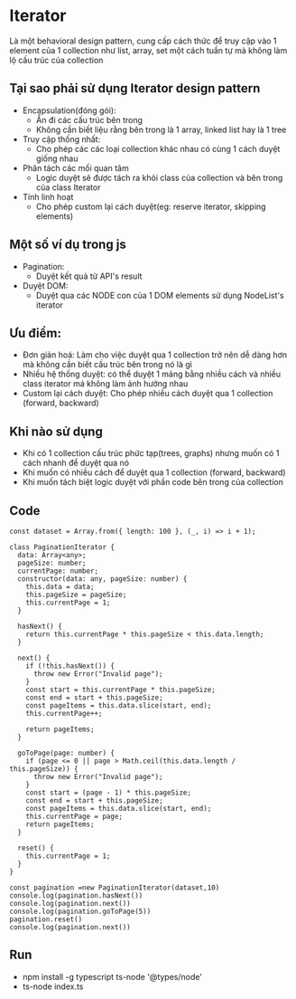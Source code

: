 # Iterator 
Là một behavioral design pattern, cung cấp cách thức để truy cập vào 1 element của 1 collection như list, array, set một cách tuần tự mà không làm lộ cấu trúc của collection

## Tại sao phải sử dụng Iterator design pattern
- Encapsulation(đóng gói):
  - Ẩn đi các cấu trúc bên trong
  - Không cần biết liệu rằng bên trong là 1 array, linked list hay là 1 tree
- Truy cập thống nhất:
  - Cho phép các các loại collection khác nhau có cùng 1 cách duyệt giống nhau
- Phân tách các mối quan tâm
  - Logic duyệt sẽ được tách ra khỏi class của collection và bên trong của class Iterator
- Tính linh hoạt
  - Cho phép custom lại cách duyệt(eg: reserve iterator, skipping elements)

## Một số ví dụ trong js
- Pagination:
  - Duyệt kết quả từ API's result
- Duyệt DOM:
  - Duyệt qua các NODE con của 1 DOM elements sử dụng NodeList's iterator

## Ưu điểm:
- Đơn giản hoá: Làm cho việc duyệt qua 1 collection trở nên dễ dàng hơn mà không cần biết cấu trúc bên trong nó là gì
- Nhiều hệ thống duyệt: có thể duyệt 1 mảng bằng nhiều cách và nhiều class iterator má không làm ảnh hưởng nhau
- Custom lại cách duyệt: Cho phép nhiều cách duyệt qua 1 collection (forward, backward)

## Khi nào sử dụng
- Khi có 1 collection cấu trúc phức tạp(trees, graphs) nhưng muốn có 1 cách nhanh để duyệt qua nó
- Khi muốn có nhiều cách để duyệt qua 1 collection (forward, backward)
- Khi muốn tách biệt logic duyệt với phần code bên trong của collection

## Code
```
const dataset = Array.from({ length: 100 }, (_, i) => i + 1);

class PaginationIterator {
  data: Array<any>;
  pageSize: number;
  currentPage: number;
  constructor(data: any, pageSize: number) {
    this.data = data;
    this.pageSize = pageSize;
    this.currentPage = 1;
  }

  hasNext() {
    return this.currentPage * this.pageSize < this.data.length;
  }

  next() {
    if (!this.hasNext()) {
      throw new Error("Invalid page");
    }
    const start = this.currentPage * this.pageSize;
    const end = start + this.pageSize;
    const pageItems = this.data.slice(start, end);
    this.currentPage++;

    return pageItems;
  }

  goToPage(page: number) {
    if (page <= 0 || page > Math.ceil(this.data.length / this.pageSize)) {
      throw new Error("Invalid page");
    }
    const start = (page - 1) * this.pageSize;
    const end = start + this.pageSize;
    const pageItems = this.data.slice(start, end);
    this.currentPage = page;
    return pageItems;
  }

  reset() {
    this.currentPage = 1;
  }
}

const pagination =new PaginationIterator(dataset,10)
console.log(pagination.hasNext())
console.log(pagination.next())
console.log(pagination.goToPage(5))
pagination.reset()
console.log(pagination.next())

```

## Run
- npm install -g typescript ts-node '@types/node'
- ts-node index.ts